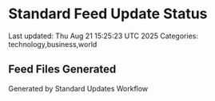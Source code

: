 # Standard Feed Update Status
Last updated: Thu Aug 21 15:25:23 UTC 2025
Categories: technology,business,world

## Feed Files Generated

Generated by Standard Updates Workflow
